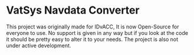 # VatSys Navdata Converter 

This project was originally made for IDvACC, It is now Open-Source for everyone to use. No support is given in any way but if you look at the code it should be pretty easy to alter it to your needs. The project is also not under active development.
